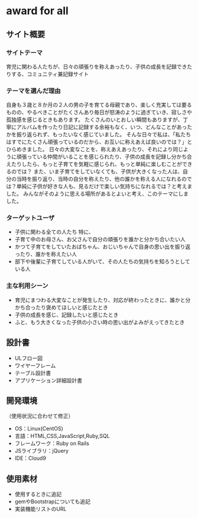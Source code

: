 # award for all

## サイト概要

### サイトテーマ
育児に関わる人たちが、日々の頑張りを称えあったり、子供の成長を記録できたりする、コミュニティ兼記録サイト
​
### テーマを選んだ理由
自身も３歳と８か月の２人の男の子を育てる母親であり、楽しく充実しては要るものの、やるべきことがたくさんあり毎日が怒涛のように過ぎていき、寂しさや孤独感を感じるときもあります。
たくさんのいとおしい瞬間もありますが、丁寧にアルバムを作ったり日記に記録する余裕もなく、いつ、どんなことがあったかを振り返られず、もったいなく感じていました。
そんな日々で私は、「私たちはすでにたくさん頑張っているのだから、お互いに称えあえば良いのでは？」とひらめきました。
日々の大変なことを、称えあえあったり、それにより同じように頑張っている仲間がいることを感じられたり、子供の成長を記録し分かち合えたりしたら、もっと子育てを気軽に感じられ、もっと単純に楽しむことができるのでは？
また、いま子育てをしていなくても、子供が大きくなった人は、自分の当時を振り返り、当時の自分を称えたり、他の誰かを称える人になれるのでは？単純に子供が好きな人も、見るだけで楽しい気持ちになれるでは？と考えました。
みんながそのように思える場所があるとよいと考え、このテーマにしました。​

### ターゲットユーザ
- 子供に関わる全ての人たち
特に、
- 子育て中のお母さん、お父さんで自分の頑張りを誰かと分かち合いたい人
- かつて子育てをしていたおばちゃん、おじいちゃんで自身の思い出を振り返ったり、誰かを称えたい人
- 部下や後輩に子育てしている人がいて、その人たちの気持ちを知ろうとしている人

### 主な利用シーン
- 育児にまつわる大変なことが発生したり、対応が終わったときに、誰かと分かち合ったり褒めてほしいと感じたとき
- 子供の成長を感じ、記録したいと感じたとき
- ふと、もう大きくなった子供の小さい時の思い出がよみがえってきたとき
​
## 設計書
- ULフロー図
- ワイヤーフレーム
- テーブル設計書
- アプリケーション詳細設計書
​
## 開発環境
（使用状況に合わせて修正）
- OS：Linux(CentOS)
- 言語：HTML,CSS,JavaScript,Ruby,SQL
- フレームワーク：Ruby on Rails
- JSライブラリ：jQuery
- IDE：Cloud9
​
## 使用素材
- 使用するときに追記
- gemやBootstrapについても追記
- 実装機能リストのURL